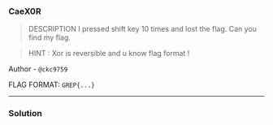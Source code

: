 ### CaeX0R

> DESCRIPTION
I pressed shift key 10 times and lost the flag. Can you find my flag.

> HINT : Xor is reversible and u know flag format !

Author - `@ckc9759`

FLAG FORMAT: `GREP{...}`

---

### Solution 
